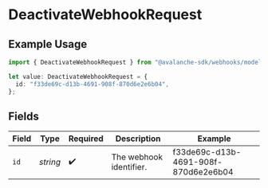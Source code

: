 # DeactivateWebhookRequest

## Example Usage

```typescript
import { DeactivateWebhookRequest } from "@avalanche-sdk/webhooks/models/operations";

let value: DeactivateWebhookRequest = {
  id: "f33de69c-d13b-4691-908f-870d6e2e6b04",
};
```

## Fields

| Field                                | Type                                 | Required                             | Description                          | Example                              |
| ------------------------------------ | ------------------------------------ | ------------------------------------ | ------------------------------------ | ------------------------------------ |
| `id`                                 | *string*                             | :heavy_check_mark:                   | The webhook identifier.              | f33de69c-d13b-4691-908f-870d6e2e6b04 |